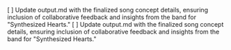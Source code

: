 [ ] Update output.md with the finalized song concept details, ensuring inclusion of collaborative feedback and insights from the band for "Synthesized Hearts."
[ ] Update output.md with the finalized song concept details, ensuring inclusion of collaborative feedback and insights from the band for "Synthesized Hearts."